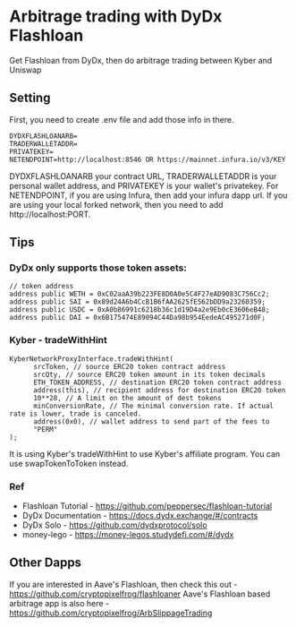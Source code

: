 # Arbitrage trading with DyDx Flashloan
Get Flashloan from DyDx, then do arbitrage trading between Kyber and Uniswap

## Setting
First, you need to create .env file and add those info in there.
```
DYDXFLASHLOANARB=
TRADERWALLETADDR=
PRIVATEKEY=
NETENDPOINT=http://localhost:8546 OR https://mainnet.infura.io/v3/KEY
```
DYDXFLASHLOANARB your contract URL, TRADERWALLETADDR is your personal wallet address, and PRIVATEKEY is your wallet's privatekey.
For NETENDPOINT, if you are using Infura, then add your infura dapp url. If you are using your local forked network, then you need to add http://localhost:PORT.

## Tips
### DyDx only supports those token assets:
```
// token address
address public WETH = 0xC02aaA39b223FE8D0A0e5C4F27eAD9083C756Cc2;
address public SAI = 0x89d24A6b4CcB1B6fAA2625fE562bDD9a23260359;
address public USDC = 0xA0b86991c6218b36c1d19D4a2e9Eb0cE3606eB48;
address public DAI = 0x6B175474E89094C44Da98b954EedeAC495271d0F;
```
### Kyber - tradeWithHint
```
KyberNetworkProxyInterface.tradeWithHint(
      srcToken, // source ERC20 token contract address
      srcQty, // source ERC20 token amount in its token decimals
      ETH_TOKEN_ADDRESS, // destination ERC20 token contract address
      address(this), // recipient address for destination ERC20 token
      10**28, // A limit on the amount of dest tokens
      minConversionRate, // The minimal conversion rate. If actual rate is lower, trade is canceled.
      address(0x0), // wallet address to send part of the fees to
      "PERM"
);
```
It is using Kyber's tradeWithHint to use Kyber's affiliate program. You can use swapTokenToToken instead.

### Ref
- Flashloan Tutorial - https://github.com/peppersec/flashloan-tutorial
- DyDx Documentation - https://docs.dydx.exchange/#/contracts
- DyDx Solo - https://github.com/dydxprotocol/solo
- money-lego - https://money-legos.studydefi.com/#/dydx

## Other Dapps
If you are interested in Aave's Flashloan, then check this out - https://github.com/cryptopixelfrog/flashloaner
Aave's Flashloan based arbitrage app is also here - https://github.com/cryptopixelfrog/ArbSlippageTrading
